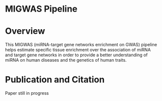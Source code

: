 # MIGWAS Pipeline
# **Overview**
This MIGWAS (miRNA-target gene networks enrichment on GWAS) pipeline helps estimate specific tissue enrichment over the association of miRNA and target gene networks in order to provide a better understanding of miRNA on human diseases and the genetics of human traits.


# **Publication and Citation**
Paper still in progress
